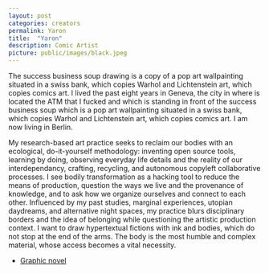 ```yaml
---
layout: post
categories: creators
permalink: Yaron
title:  "Yaron"
description: Comic Artist
picture: public/images/black.jpeg
---
```


The success business soup drawing is a copy of a pop art wallpainting situated in a swiss bank, 
which copies Warhol and Lichtenstein art, which copies comics art. I lived the past eight years in Geneva, 
the city in where is located the ATM that I fucked and which is standing in front of the success business 
soup which is a pop art wallpainting situated in a swiss bank, which copies Warhol and Lichtenstein art, 
which copies comics art. I am now living in Berlin.

My research-based art practice seeks to reclaim our bodies with an ecological, 
do-it-yourself methodology: inventing open source tools, learning by doing, observing 
everyday life details and the reality of our interdependancy, crafting, recycling, 
and autonomous copyleft collaborative processes. 
I see bodily transformation as a hacking tool to reduce the means of production, 
question the ways we live and the provenance of knowledge, and to ask how we organize 
ourselves and connect to each other. Influenced by my past studies, marginal experiences, 
utopian daydreams, and alternative night spaces, my practice blurs disciplinary borders 
and the idea of belonging while questioning the artistic production context. 
I want to draw hypertextual fictions with ink and bodies, which do not stop at the end of the arms. 
The body is the most humble and complex material, whose access becomes a vital necessity.

- [Graphic novel](https://issuu.com/baadbaad/docs/jadeministre_web_d2fe520c25d48a)
